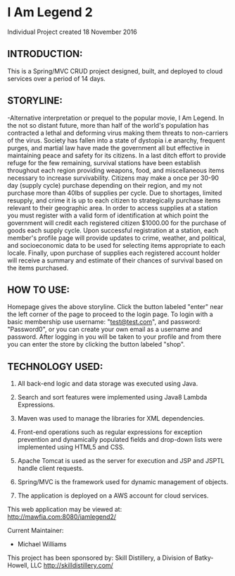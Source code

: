 # I Am Legend 2
Individual Project created 18 November 2016

INTRODUCTION:
--------------------
This is a Spring/MVC CRUD project designed, built, and deployed to cloud services over a period of 14 days.

STORYLINE:
--------------------

-Alternative interpretation or prequel to the popular movie, I Am Legend.  In the not so distant future, more than half of the world's population has contracted a lethal and deforming virus making them threats to non-carriers of the virus.  Society has fallen into a state of dystopia i.e anarchy, frequent purges, and martial law have made the government all but effective in maintaining peace and safety for its citizens.  In a last ditch effort to provide refuge for the few remaining, survival stations have been establish throughout each region providing weapons, food, and miscellaneous items necessary to increase survivability.  Citizens may make a once per 30-90 day (supply cycle) purchase depending on their region, and my not purchase more than 40lbs of supplies per cycle.  Due to shortages, limited resupply, and crime it is up to each citizen to strategically purchase items relevant to their geographic area.  In order to access supplies at a station you must register with a valid form of identification at which point the government will credit each registered citizen $1000.00 for the purchase of goods each supply cycle.  Upon successful registration at a station, each member's profile page will provide updates to crime, weather, and political, and socioeconomic data to be used for selecting items appropriate to each locale.  Finally, upon purchase of supplies each registered account holder will receive a summary and estimate of their chances of survival based on the items purchased.


HOW TO USE:
---------------------
Homepage gives the above storyline.  Click the button labeled "enter" near the left corner of the page to proceed to the login page.  To login with a basic membership use username: "test@test.com", and password: "Password0", or you can create your own email as a username and password.  After logging in you will be taken to your profile and from there you can enter the store by clicking the button labeled "shop".


TECHNOLOGY USED:
-----------------
1.  All back-end logic and data storage was executed using Java.

2.  Search and sort features were implemented using Java8 Lambda Expressions.

3.  Maven was used to manage the libraries for XML dependencies.

4.  Front-end operations such as regular expressions for exception prevention and dynamically populated fields and drop-down lists were implemented using HTML5 and CSS.

5.  Apache Tomcat is used as the server for execution and JSP and JSPTL handle client requests.

6.  Spring/MVC is the framework used for dynamic management of objects.

7.  The application is deployed on a AWS account for cloud services.

This web application may be viewed at: http://mawfia.com:8080/iamlegend2/

Current Maintainer:
 * Michael Williams

This project has been sponsored by:
Skill Distillery, a Division of Batky-Howell, LLC
http://skilldistillery.com/
